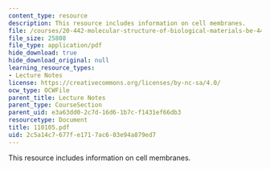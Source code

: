 ```yaml
---
content_type: resource
description: This resource includes information on cell membranes.
file: /courses/20-442-molecular-structure-of-biological-materials-be-442-fall-2005/2c5a14c7677fe1717ac603e94a879ed7_110105.pdf
file_size: 25808
file_type: application/pdf
hide_download: true
hide_download_original: null
learning_resource_types:
- Lecture Notes
license: https://creativecommons.org/licenses/by-nc-sa/4.0/
ocw_type: OCWFile
parent_title: Lecture Notes
parent_type: CourseSection
parent_uid: e3a63dd0-2c7d-16d6-1b7c-f1431ef66db3
resourcetype: Document
title: 110105.pdf
uid: 2c5a14c7-677f-e171-7ac6-03e94a879ed7
---
```

This resource includes information on cell membranes.